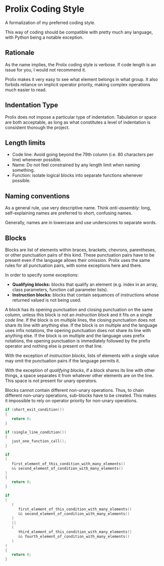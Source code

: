 # Prolix Coding Style
A formalization of my preferred coding style.

This way of coding should be compatible with pretty much any language, with
Python being a notable exception.

## Rationale
As the name implies, the Prolix coding style is verbose. If code length is an
issue for you, I would not recommend it.

Prolix makes it very easy to see what element belongs in what group. It also
forbids reliance on implicit operator priority, making complex operations much
easier to read.

## Indentation Type
Prolix does not impose a particular type of indentation. Tabulation or space
are both acceptable, as long as what constitutes a level of indentation is
consistent thorough the project.

## Length limits
* Code line: Avoid going beyond the 79th column (i.e. 80 characters per line)
  whenever possible.
* Name: Do not feel constrained by any length limit when naming something.
* Function: isolate logical blocks into separate functions whenever possible.

## Naming conventions
As a general rule, use very descriptive name. Think *anti-assembly*: long,
self-explaining names are preferred to short, confusing names.

Generally, names are in lowercase and use underscores to separate words.

## Blocks
Blocks are list of elements within braces, brackets, chevrons, parentheses, or
other punctuation pairs of this kind. These punctuation pairs have to be present
even if the language allows their omission. Prolix uses the same rules for all
punctuation pairs, with some exceptions here and there.

In order to specify some exceptions:
* **Qualifying blocks:** blocks that qualify an element (e.g. index in an array,
  class parameters, function call parameter lists).
* **Instruction blocks:** blocks that contain sequences of instructions whose
  returned valued is not being used.

A block has its opening punctuation and closing punctuation on the same column,
unless this block is not an *instruction block* and it fits on a single *code
line*.
If the block is on multiple lines, the closing punctuation does not share its
line with anything else.
If the block is on multiple and the language uses infix notations, the opening
punctuation does not share its line with anything else.
If the block is on multiple and the language uses prefix notations, the opening
punctuation is immediately followed by the prefix operator and nothing else
is present on that line.

With the exception of *instruction blocks*, lists of elements with a single
value may omit the punctuation pairs if the language permits it.

With the exception of *qualifying blocks*, if a block shares its line with
other things, a space separates it from whatever other elements are on the
line. This space is not present for unary operators.

Blocks cannot contain different non-unary operations. Thus, to chain different
non-unary operations, sub-blocks have to be created. This makes it impossible to
rely on operator priority for non-unary operations.


```c
if (short_exit_condition())
{
   return 0;
}

if (single_line_condition())
{
   just_one_function_call();
}

if
(
   first_element_of_this_condition_with_many_elements()
   && second_element_of_condition_with_many_elements()
)
{
   return 0;
}

if
(
   (
      first_element_of_this_condition_with_many_elements()
      && second_element_of_condition_with_many_elements()
   )
   ||
   (
      third_element_of_this_condition_with_many_elements()
      && fourth_element_of_condition_with_many_elements()
   )
)
{
   return 0;
}
```
